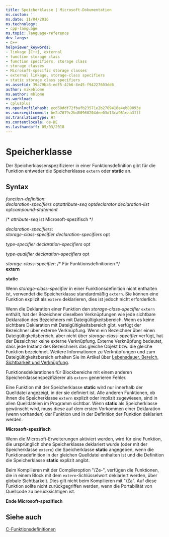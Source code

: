 ```yaml
---
title: Speicherklasse | Microsoft-Dokumentation
ms.custom: ''
ms.date: 11/04/2016
ms.technology:
- cpp-language
ms.topic: language-reference
dev_langs:
- C++
helpviewer_keywords:
- linkage [C++], external
- function storage class
- function specifiers, storage class
- storage classes
- Microsoft-specific storage classes
- external linkage, storage-class specifiers
- static storage class specifiers
ms.assetid: 39a79ba6-edf5-42b6-8e45-f94227603dd6
author: mikeblome
ms.author: mblome
ms.workload:
- cplusplus
ms.openlocfilehash: ecd50ddf72fbafb23571e2b2709418e4eb89093e
ms.sourcegitcommit: be2a7679c2bd80968204dee03d13ca961eaa31ff
ms.translationtype: HT
ms.contentlocale: de-DE
ms.lasthandoff: 05/03/2018
---
```

# <a name="storage-class"></a>Speicherklasse
Der Speicherklassenspezifizierer in einer Funktionsdefinition gibt für die Funktion entweder die Speicherklasse `extern` oder **static** an.  
  
## <a name="syntax"></a>Syntax  
 *function-definition*:  
 *declaration-specifiers* opt*attribute-seq* opt*declarator declaration-list* opt*compound-statement*  
  
 /\* *attribute-seq* ist Microsoft-spezifisch */  
  
 *declaration-specifiers*:  
 *storage-class-specifier declaration-specifiers* opt  
  
 *type-specifier declaration-specifiers* opt  
  
 *type-qualifier declaration-specifiers* opt  
  
 *storage-class-specifier*: /\* Für Funktionsdefinitionen \*/  
 **extern**  
  
 **static**  
  
 Wenn *storage-class-specifier* in einer Funktionsdefinition nicht enthalten ist, verwendet die Speicherklasse standardmäßig `extern`. Sie können eine Funktion explizit als `extern` deklarieren, dies ist jedoch nicht erforderlich.  
  
 Wenn die Deklaration einer Funktion den *storage-class-specifier* `extern` enthält, hat der Bezeichner dieselben Verknüpfungen wie jede sichtbare Deklaration des Bezeichners mit Dateigültigkeitsbereich. Wenn es keine sichtbare Deklaration mit Dateigültigkeitsbereich gibt, verfügt der Bezeichner über externe Verknüpfung. Wenn ein Bezeichner über einen Dateigültigkeitsbereich, aber nicht über *storage-class-specifier* verfügt, hat der Bezeichner keine externe Verknüpfung. Externe Verknüpfung bedeutet, dass jede Instanz des Bezeichners das gleiche Objekt bzw. die gleiche Funktion bezeichnet. Weitere Informationen zu Verknüpfungen und zum Dateigültigkeitsbereich erhalten Sie im Artikel über [Lebensdauer, Bereich, Sichtbarkeit und Verknüpfung](../c-language/lifetime-scope-visibility-and-linkage.md).  
  
 Funktionsdeklarationen für Blockbereiche mit einem anderen Speicherklassenspezifizierer als `extern` generieren Fehler.  
  
 Eine Funktion mit der Speicherklasse **static** wird nur innerhalb der Quelldatei angezeigt, in der sie definiert ist. Alle anderen Funktionen, ob ihnen die Speicherklasse `extern` explizit oder implizit zugewiesen, sind in allen Quelldateien im Programm sichtbar. Wenn **static** als Speicherklasse gewünscht wird, muss diese auf dem ersten Vorkommen einer Deklaration (wenn vorhanden) der Funktion und in der Definition der Funktion deklariert werden.  
  
 **Microsoft-spezifisch**  
  
 Wenn die Microsoft-Erweiterungen aktiviert werden, wird für eine Funktion, die ursprünglich ohne Speicherklasse deklariert wurde (oder mit der Speicherklasse `extern`) die Speicherklasse **static** angegeben, wenn die Funktionsdefinition in der gleichen Quelldatei enthalten ist und die Definition die Speicherklasse **static** explizit angibt.  
  
 Beim Kompilieren mit der Compileroption "/Ze-", verfügen die Funktionen, die in einem Block mit dem `extern`-Schlüsselwort deklariert werden, über globale Sichtbarkeit. Dies gilt nicht beim Kompilieren mit "/Za". Auf diese Funktion sollte nicht zurückgegriffen werden, wenn die Portabilität von Quellcode zu berücksichtigen ist.  
  
 **Ende Microsoft-spezifisch**  
  
## <a name="see-also"></a>Siehe auch  
 [C-Funktionsdefinitionen](../c-language/c-function-definitions.md)